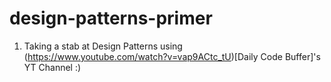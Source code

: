 # design-patterns-primer

1. Taking a stab at Design Patterns using (https://www.youtube.com/watch?v=vap9ACtc_tU)[Daily Code Buffer]'s YT Channel :)
